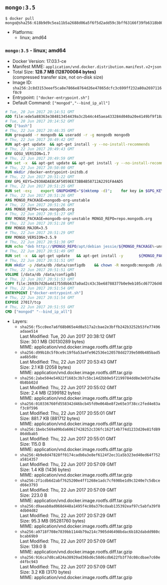 ## `mongo:3.5`

```console
$ docker pull mongo@sha256:618b9d9c5ea11b5a2688d06a5f6f5d2add59c3bff63166f39fb6318b003de7a1
```

-	Platforms:
	-	linux; amd64

### `mongo:3.5` - linux; amd64

-	Docker Version: 17.03.1-ce
-	Manifest MIME: `application/vnd.docker.distribution.manifest.v2+json`
-	Total Size: **128.7 MB (128700084 bytes)**  
	(compressed transfer size, not on-disk size)
-	Image ID: `sha256:2c8d3153eeef5ca8e7866e8764d26e47865dcfc3c699ff232a80a2697116f8c9`
-	Entrypoint: `["docker-entrypoint.sh"]`
-	Default Command: `["mongod","--bind_ip_all"]`

```dockerfile
# Tue, 20 Jun 2017 20:14:51 GMT
ADD file:ede5a88363e384813454439a3c2b44c445aea433284d040a20e4149bf9f18a5c in / 
# Tue, 20 Jun 2017 20:14:52 GMT
CMD ["bash"]
# Thu, 22 Jun 2017 20:46:35 GMT
RUN groupadd -r mongodb && useradd -r -g mongodb mongodb
# Thu, 22 Jun 2017 20:49:42 GMT
RUN apt-get update 	&& apt-get install -y --no-install-recommends 		ca-certificates 		jq 		numactl 	&& rm -rf /var/lib/apt/lists/*
# Thu, 22 Jun 2017 20:49:43 GMT
ENV GOSU_VERSION=1.7
# Thu, 22 Jun 2017 20:49:59 GMT
RUN set -x 	&& apt-get update && apt-get install -y --no-install-recommends wget && rm -rf /var/lib/apt/lists/* 	&& wget -O /usr/local/bin/gosu "https://github.com/tianon/gosu/releases/download/$GOSU_VERSION/gosu-$(dpkg --print-architecture)" 	&& wget -O /usr/local/bin/gosu.asc "https://github.com/tianon/gosu/releases/download/$GOSU_VERSION/gosu-$(dpkg --print-architecture).asc" 	&& export GNUPGHOME="$(mktemp -d)" 	&& gpg --keyserver ha.pool.sks-keyservers.net --recv-keys B42F6819007F00F88E364FD4036A9C25BF357DD4 	&& gpg --batch --verify /usr/local/bin/gosu.asc /usr/local/bin/gosu 	&& rm -r "$GNUPGHOME" /usr/local/bin/gosu.asc 	&& chmod +x /usr/local/bin/gosu 	&& gosu nobody true 	&& apt-get purge -y --auto-remove wget
# Thu, 22 Jun 2017 20:50:00 GMT
RUN mkdir /docker-entrypoint-initdb.d
# Thu, 22 Jun 2017 20:51:22 GMT
ENV GPG_KEYS=2930ADAE8CAF5059EE73BB4B58712A2291FA4AD5
# Thu, 22 Jun 2017 20:51:25 GMT
RUN set -ex; 	export GNUPGHOME="$(mktemp -d)"; 	for key in $GPG_KEYS; do 		gpg --keyserver ha.pool.sks-keyservers.net --recv-keys "$key"; 	done; 	gpg --export $GPG_KEYS > /etc/apt/trusted.gpg.d/mongodb.gpg; 	rm -r "$GNUPGHOME"; 	apt-key list
# Thu, 22 Jun 2017 20:51:26 GMT
ARG MONGO_PACKAGE=mongodb-org-unstable
# Thu, 22 Jun 2017 20:51:26 GMT
ARG MONGO_REPO=repo.mongodb.org
# Thu, 22 Jun 2017 20:51:27 GMT
ENV MONGO_PACKAGE=mongodb-org-unstable MONGO_REPO=repo.mongodb.org
# Thu, 22 Jun 2017 20:51:28 GMT
ENV MONGO_MAJOR=3.5
# Thu, 22 Jun 2017 20:51:29 GMT
ENV MONGO_VERSION=3.5.9
# Thu, 22 Jun 2017 20:51:30 GMT
RUN echo "deb http://$MONGO_REPO/apt/debian jessie/${MONGO_PACKAGE%-unstable}/$MONGO_MAJOR main" | tee "/etc/apt/sources.list.d/${MONGO_PACKAGE%-unstable}.list"
# Thu, 22 Jun 2017 20:51:49 GMT
RUN set -x 	&& apt-get update 	&& apt-get install -y 		${MONGO_PACKAGE}=$MONGO_VERSION 		${MONGO_PACKAGE}-server=$MONGO_VERSION 		${MONGO_PACKAGE}-shell=$MONGO_VERSION 		${MONGO_PACKAGE}-mongos=$MONGO_VERSION 		${MONGO_PACKAGE}-tools=$MONGO_VERSION 	&& rm -rf /var/lib/apt/lists/* 	&& rm -rf /var/lib/mongodb 	&& mv /etc/mongod.conf /etc/mongod.conf.orig
# Thu, 22 Jun 2017 20:51:51 GMT
RUN mkdir -p /data/db /data/configdb 	&& chown -R mongodb:mongodb /data/db /data/configdb
# Thu, 22 Jun 2017 20:51:51 GMT
VOLUME [/data/db /data/configdb]
# Thu, 22 Jun 2017 20:51:53 GMT
COPY file:2693b7d26a4d17558bb637a0ad2c43c3be68788377b0e9eb105cd67726d4b645 in /usr/local/bin/ 
# Thu, 22 Jun 2017 20:51:54 GMT
ENTRYPOINT ["docker-entrypoint.sh"]
# Thu, 22 Jun 2017 20:51:54 GMT
EXPOSE 27017/tcp
# Thu, 22 Jun 2017 20:51:55 GMT
CMD ["mongod" "--bind_ip_all"]
```

-	Layers:
	-	`sha256:f5cc0ee7a6f68b065e4d0a517a2cbae2e3bffb242b3252b53fe77496adaae514`  
		Last Modified: Tue, 20 Jun 2017 20:38:12 GMT  
		Size: 30.1 MB (30130289 bytes)  
		MIME: application/vnd.docker.image.rootfs.diff.tar.gzip
	-	`sha256:d99b18c5f0ce9c19f6a53a4fe962536e120578dd2739e500b485bad5aa6b5d8c`  
		Last Modified: Thu, 22 Jun 2017 20:53:43 GMT  
		Size: 2.1 KB (2058 bytes)  
		MIME: application/vnd.docker.image.rootfs.diff.tar.gzip
	-	`sha256:2abe504e54922f1683c3b7c5bc14d2bb9e5f2199784dd8e3e03fa26e0b8bb02d`  
		Last Modified: Thu, 22 Jun 2017 20:55:02 GMT  
		Size: 2.4 MB (2399182 bytes)  
		MIME: application/vnd.docker.image.rootfs.diff.tar.gzip
	-	`sha256:010336760fd558342d46bcb45fd9e064be8f2e65e3f38cc2fed4e83af3c8f596`  
		Last Modified: Thu, 22 Jun 2017 20:55:01 GMT  
		Size: 881.7 KB (881712 bytes)  
		MIME: application/vnd.docker.image.rootfs.diff.tar.gzip
	-	`sha256:1bebc569a09bda60617428252c336fc162f14b774d1233d20e81fd8986ddbab5`  
		Last Modified: Thu, 22 Jun 2017 20:55:01 GMT  
		Size: 115.0 B  
		MIME: application/vnd.docker.image.rootfs.diff.tar.gzip
	-	`sha256:4b9e8d47828ff0174cadb0a3e8ef6124f2ec31a5b323ed40ed64f752a5814357`  
		Last Modified: Thu, 22 Jun 2017 20:57:09 GMT  
		Size: 1.4 KB (1436 bytes)  
		MIME: application/vnd.docker.image.rootfs.diff.tar.gzip
	-	`sha256:2f1cdb6d2abf7625200e4ff1268e1adc7cf698be1d9c3240e7c5dbced66e3793`  
		Last Modified: Thu, 22 Jun 2017 20:57:09 GMT  
		Size: 223.0 B  
		MIME: application/vnd.docker.image.rootfs.diff.tar.gzip
	-	`sha256:d9aeab0ad068d448a1495f4c80a379cdaab135392eaf97c5abfa39f84db04d82`  
		Last Modified: Thu, 22 Jun 2017 20:57:29 GMT  
		Size: 95.3 MB (95281760 bytes)  
		MIME: application/vnd.docker.image.rootfs.diff.tar.gzip
	-	`sha256:a9718f708e7839bb1144b79a214c7905d46498bdac6b182dabdd980cbcab69b9`  
		Last Modified: Thu, 22 Jun 2017 20:57:09 GMT  
		Size: 139.0 B  
		MIME: application/vnd.docker.image.rootfs.diff.tar.gzip
	-	`sha256:916ca7d8ca824a38929ad36bd6c58d6cdb622fb3f7dc08cdbae7c60ed4fbc943`  
		Last Modified: Thu, 22 Jun 2017 20:57:09 GMT  
		Size: 3.2 KB (3170 bytes)  
		MIME: application/vnd.docker.image.rootfs.diff.tar.gzip

